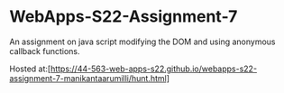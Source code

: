 # WebApps-S22-Assignment-7
An assignment on java script modifying the DOM and using anonymous callback functions.


Hosted at:[https://44-563-web-apps-s22.github.io/webapps-s22-assignment-7-manikantaarumilli/hunt.html]